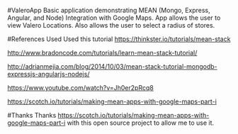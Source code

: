 #ValeroApp
Basic application demonstrating MEAN (Mongo, Express, Angular, and Node) Integration with Google Maps. App allows the user to view Valero Locations. Also allows the user to select a radius of stores. 

#References Used
Used this tutorial
https://thinkster.io/tutorials/mean-stack

http://www.bradoncode.com/tutorials/learn-mean-stack-tutorial/

http://adrianmejia.com/blog/2014/10/03/mean-stack-tutorial-mongodb-expressjs-angularjs-nodejs/

https://www.youtube.com/watch?v=Jh0er2pRcq8

https://scotch.io/tutorials/making-mean-apps-with-google-maps-part-i

#Thanks
Thanks https://scotch.io/tutorials/making-mean-apps-with-google-maps-part-i with this open source project to allow me to use it.
